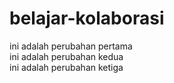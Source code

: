 # belajar-kolaborasi
ini adalah perubahan pertama<br/>
ini adalah perubahan kedua<br/>
ini adalah perubahan ketiga
